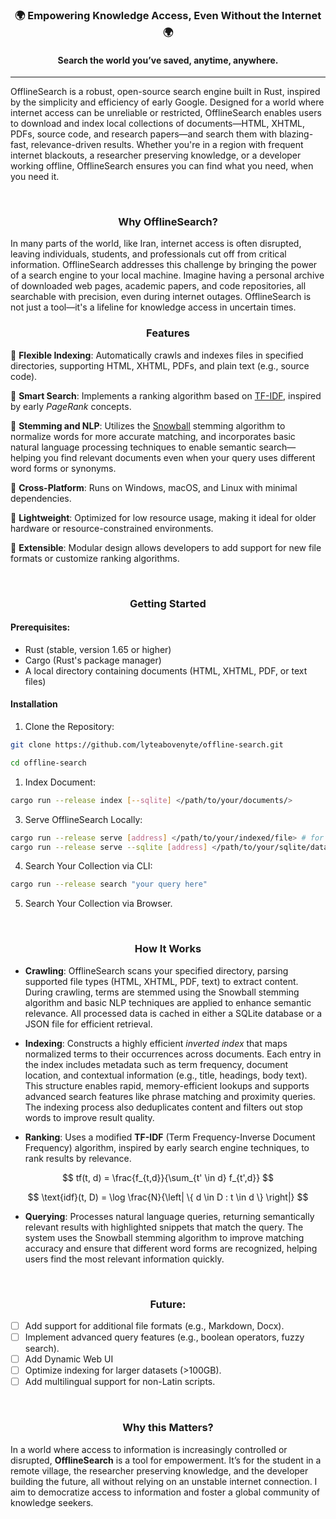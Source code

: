 <div align="center">

<h3>🌍 Empowering Knowledge Access, Even Without the Internet 🌍</h3>
<h4>Search the world you’ve saved, anytime, anywhere.
</h4>

</div>

----

OfflineSearch is a robust, open-source search engine built in Rust, inspired by the simplicity and efficiency of early Google. Designed for a world where internet access can be unreliable or restricted, OfflineSearch enables users to download and index local collections of documents—HTML, XHTML, PDFs, source code, and research papers—and search them with blazing-fast, relevance-driven results. Whether you're in a region with frequent internet blackouts, a researcher preserving knowledge, or a developer working offline, OfflineSearch ensures you can find what you need, when you need it.

<br />

<div align="center"><h3>Why OfflineSearch?</h3></div>
In many parts of the world, like Iran, internet access is often disrupted, leaving individuals, students, and professionals cut off from critical information. OfflineSearch addresses this challenge by bringing the power of a search engine to your local machine. Imagine having a personal archive of downloaded web pages, academic papers, and code repositories, all searchable with precision, even during internet outages. OfflineSearch is not just a tool—it's a lifeline for knowledge access in uncertain times.

<br />

<div align="center"><h3>Features</h3></div>

🎯 **Flexible Indexing**: Automatically crawls and indexes files in specified directories, supporting HTML, XHTML, PDFs, and plain text (e.g., source code).

🎯 **Smart Search**: Implements a ranking algorithm based on [TF-IDF](https://en.wikipedia.org/wiki/Tf%E2%80%93idf), inspired by early *PageRank* concepts.

🎯 **Stemming and NLP**: Utilizes the [Snowball](https://snowballstem.org/) stemming algorithm to normalize words for more accurate matching, and incorporates basic natural language processing techniques to enable semantic search—helping you find relevant documents even when your query uses different word forms or synonyms.

🎯 **Cross-Platform**: Runs on Windows, macOS, and Linux with minimal dependencies.

🎯 **Lightweight**: Optimized for low resource usage, making it ideal for older hardware or resource-constrained environments.

🎯 **Extensible**: Modular design allows developers to add support for new file formats or customize ranking algorithms.


<br />
<div align="center"><h3>Getting Started</h3></div>

#### Prerequisites:

- Rust (stable, version 1.65 or higher)
- Cargo (Rust's package manager)
- A local directory containing documents (HTML, XHTML, PDF, or text files)

#### Installation

1. Clone the Repository:

```bash
git clone https://github.com/lyteabovenyte/offline-search.git

cd offline-search
```


1. Index Document:

```bash
cargo run --release index [--sqlite] </path/to/your/documents/>
```


3. Serve OfflineSearch Locally:

```bash
cargo run --release serve [address] </path/to/your/indexed/file> # for local index.json files
cargo run --release serve --sqlite [address] </path/to/your/sqlite/database/file> # from sqlite database
```


4. Search Your Collection via CLI:

```bash
cargo run --release search "your query here"
```

5. Search Your Collection via Browser.


<br />
<div align="center"><h3>How It Works</h3></div>

- **Crawling**: OfflineSearch scans your specified directory, parsing supported file types (HTML, XHTML, PDF, text) to extract content. During crawling, terms are stemmed using the Snowball stemming algorithm and basic NLP techniques are applied to enhance semantic relevance. All processed data is cached in either a SQLite database or a JSON file for efficient retrieval.

- **Indexing**: Constructs a highly efficient *inverted index* that maps normalized terms to their occurrences across documents. Each entry in the index includes metadata such as term frequency, document location, and contextual information (e.g., title, headings, body text). This structure enables rapid, memory-efficient lookups and supports advanced search features like phrase matching and proximity queries. The indexing process also deduplicates content and filters out stop words to improve result quality.

- **Ranking**: Uses a modified **TF-IDF** (Term Frequency-Inverse Document Frequency) algorithm, inspired by early search engine techniques, to rank results by relevance.

$$
tf(t, d) = \frac{f_{t,d}}{\sum_{t' \in d} f_{t',d}}
$$

$$
\text{idf}(t, D) = \log \frac{N}{\left| \{ d \in D : t \in d \} \right|}
$$

- **Querying**: Processes natural language queries, returning semantically relevant results with highlighted snippets that match the query. The system uses the Snowball stemming algorithm to improve matching accuracy and ensure that different word forms are recognized, helping users find the most relevant information quickly.


<br />
<div align="center"><h3>Future:</h3></div>

- [ ] Add support for additional file formats (e.g., Markdown, Docx).
- [ ] Implement advanced query features (e.g., boolean operators, fuzzy search).
- [ ] Add Dynamic Web UI
- [ ] Optimize indexing for larger datasets (>100GB).
- [ ] Add multilingual support for non-Latin scripts.

<br />
<div align="center"><h3>Why this Matters?</h3></div>

In a world where access to information is increasingly controlled or disrupted, **OfflineSearch** is a tool for empowerment. It’s for the student in a remote village, the researcher preserving knowledge, and the developer building the future, all without relying on an unstable internet connection. I aim to democratize access to information and foster a global community of knowledge seekers.